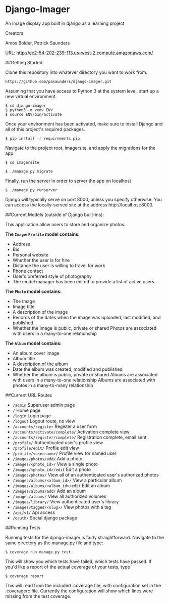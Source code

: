 # Django-Imager
An image display app built in django as a learning project

Creators:

Amos Bolder, Patrick Saunders

URL: http://ec2-54-202-239-113.us-west-2.compute.amazonaws.com/


##Getting Started

Clone this repository into whatever directory you want to work from.
```
https://github.com/pasaunders/django-imager.git
```
Assuming that you have access to Python 3 at the system level, start up a new virtual environment.
```
$ cd django-imager
$ python3 -m venv ENV
$ source ENV/bin/activate
```
Once your environment has been activated, make sure to install Django and all of this project's required packages.
```
$ pip install -r requirements.pip
```
Navigate to the project root, imagersite, and apply the migrations for the app.
```
$ cd imagersite

$ ./manage.py migrate
```
Finally, run the server in order to server the app on localhost
```
$ ./manage.py runserver
```
Django will typically serve on port 8000, unless you specify otherwise. You can access the locally-served site at the address http://localhost:8000.


##Current Models (outside of Django built-ins):

This application allow users to store and organize photos.

**The `ImagerProfile` model contains:**

- Address
- Bio
- Personal website
- Whether the user is for hire
- Distance the user is willing to travel for work
- Phone contact
- User's preferred style of photography
- The model manager has been edited to provide a list of active users

**The `Photo` model contains:**

- The Image
- Image title
- A description of the image
- Records of the dates when the image was uploaded, last modified, and published.
- Whether the image is public, private or shared
Photos are associated with users in a many-to-one relationship

**The `Album` model contains:**

- An album cover image
- Album title
- A description of the album
- Date the album was created, modified and published
- Whether the album is public, private or shared
Albums are associated with users in a many-to-one relationship
Albums are associated with photos in a many-to-many relationship

##Current URL Routes

- `/admin` Superuser admin page
- `/` Home page
- `/login` Login page
- `/logout` Logout route, no view
- `/accounts/register` Register a user form
- `/accounts/activate/complete/` Activation complete view
- `/accounts/register/complete/` Registration complete, email sent
- `/profile/` Authenticated user's profile view
- `/profile/edit/` Profile edit view
- `/profile/<username>/` Profile view for named user
- `/images/photos/add/` Add a photo
- `/images/<photo_id>/` View a single photo
- `/images/<photo_id>/edit` Edit a photo
- `/images/photos/` View all of an authenticated user's authorized photos
- `/images/albums/<album_id>/` View a particular album
- `/images/albums/<album_id>/edit` Edit an album
- `/images/albums/add/` Add an album
- `/images/albums/` View all authorized volumes
- `/images/library/` View authenticated user's library
- `/images/tagged/<slug>/` View photos with a tag
- `/api/v1/` Api access
- `/oauth/` Social django package


##Running Tests

Running tests for the django-imager is fairly straightforward. Navigate to the same directory as the manage.py file and type:
```
$ coverage run manage.py test
```
This will show you which tests have failed, which tests have passed. If you'd like a report of the actual coverage of your tests, type
```
$ coverage report
```
This will read from the included .coverage file, with configuration set in the .coveragerc file. Currently the configuration will show which lines were missing from the test coverage.
